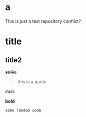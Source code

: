 # a
This is just a test repository conflict?

# title

## title2

~~strike~~

> this is a quote

*italic*

**bold**

```
some random code
```
